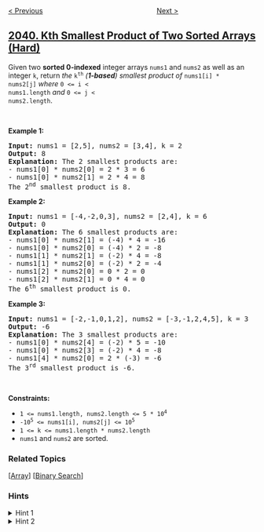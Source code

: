 <!--|This file generated by command(leetcode description); DO NOT EDIT.    |-->
<!--+----------------------------------------------------------------------+-->
<!--|@author    awesee <openset.wang@gmail.com>                           |-->
<!--|@link      https://github.com/awesee                                 |-->
<!--|@home      https://github.com/awesee/leetcode                        |-->
<!--+----------------------------------------------------------------------+-->

[< Previous](../the-time-when-the-network-becomes-idle "The Time When the Network Becomes Idle")
　　　　　　　　　　　　　　　　
[Next >](../accepted-candidates-from-the-interviews "Accepted Candidates From the Interviews")

## [2040. Kth Smallest Product of Two Sorted Arrays (Hard)](https://leetcode.com/problems/kth-smallest-product-of-two-sorted-arrays "两个有序数组的第 K 小乘积")

Given two <strong>sorted 0-indexed</strong> integer arrays <code>nums1</code> and <code>nums2</code> as well as an integer <code>k</code>, return <em>the </em><code>k<sup>th</sup></code><em> (<strong>1-based</strong>) smallest product of </em><code>nums1[i] * nums2[j]</code><em> where </em><code>0 &lt;= i &lt; nums1.length</code><em> and </em><code>0 &lt;= j &lt; nums2.length</code>.
<p>&nbsp;</p>
<p><strong>Example 1:</strong></p>

<pre>
<strong>Input:</strong> nums1 = [2,5], nums2 = [3,4], k = 2
<strong>Output:</strong> 8
<strong>Explanation:</strong> The 2 smallest products are:
- nums1[0] * nums2[0] = 2 * 3 = 6
- nums1[0] * nums2[1] = 2 * 4 = 8
The 2<sup>nd</sup> smallest product is 8.
</pre>

<p><strong>Example 2:</strong></p>

<pre>
<strong>Input:</strong> nums1 = [-4,-2,0,3], nums2 = [2,4], k = 6
<strong>Output:</strong> 0
<strong>Explanation:</strong> The 6 smallest products are:
- nums1[0] * nums2[1] = (-4) * 4 = -16
- nums1[0] * nums2[0] = (-4) * 2 = -8
- nums1[1] * nums2[1] = (-2) * 4 = -8
- nums1[1] * nums2[0] = (-2) * 2 = -4
- nums1[2] * nums2[0] = 0 * 2 = 0
- nums1[2] * nums2[1] = 0 * 4 = 0
The 6<sup>th</sup> smallest product is 0.
</pre>

<p><strong>Example 3:</strong></p>

<pre>
<strong>Input:</strong> nums1 = [-2,-1,0,1,2], nums2 = [-3,-1,2,4,5], k = 3
<strong>Output:</strong> -6
<strong>Explanation:</strong> The 3 smallest products are:
- nums1[0] * nums2[4] = (-2) * 5 = -10
- nums1[0] * nums2[3] = (-2) * 4 = -8
- nums1[4] * nums2[0] = 2 * (-3) = -6
The 3<sup>rd</sup> smallest product is -6.
</pre>

<p>&nbsp;</p>
<p><strong>Constraints:</strong></p>

<ul>
	<li><code>1 &lt;= nums1.length, nums2.length &lt;= 5 * 10<sup>4</sup></code></li>
	<li><code>-10<sup>5</sup> &lt;= nums1[i], nums2[j] &lt;= 10<sup>5</sup></code></li>
	<li><code>1 &lt;= k &lt;= nums1.length * nums2.length</code></li>
	<li><code>nums1</code> and <code>nums2</code> are sorted.</li>
</ul>

### Related Topics
  [[Array](../../tag/array/README.md)]
  [[Binary Search](../../tag/binary-search/README.md)]

### Hints
<details>
<summary>Hint 1</summary>
Can we split this problem into four cases depending on the sign of the numbers?
</details>

<details>
<summary>Hint 2</summary>
Can we binary search the value?
</details>
